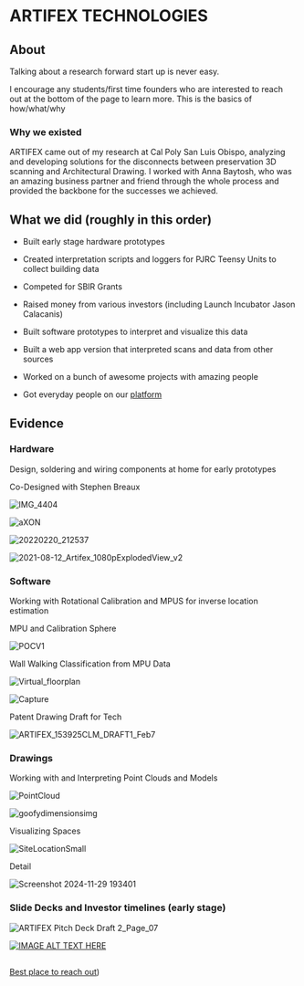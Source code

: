 # ARTIFEX TECHNOLOGIES

## About

Talking about a research forward start up is never easy.

I encourage any students/first time founders who are interested to reach out at the bottom of the page to learn more. This is the basics of how/what/why

### Why we existed

ARTIFEX came out of my research at Cal Poly San Luis Obispo, analyzing and developing solutions for the disconnects between preservation 3D scanning and Architectural Drawing. I worked with Anna Baytosh, who was an amazing business partner and friend through the whole process and provided the backbone for the successes we achieved.

## What we did (roughly in this order)

* Built early stage hardware prototypes

* Created interpretation scripts and loggers for PJRC Teensy Units to collect building data

* Competed for SBIR Grants

* Raised money from various investors (including Launch Incubator Jason Calacanis)

* Built software prototypes to interpret and visualize this data

* Built a web app version that interpreted scans and data from other sources

* Worked on a bunch of awesome projects with amazing people

* Got everyday people on our [platform](artifex.tools)

## Evidence

### Hardware

Design, soldering and wiring components at home for early prototypes

Co-Designed with Stephen Breaux

![IMG_4404](https://github.com/user-attachments/assets/50c8be42-e948-4217-8cba-6acae8a3a802)

![aXON](https://github.com/user-attachments/assets/fb98b756-271f-4037-beac-30b643a707ed)

![20220220_212537](https://github.com/user-attachments/assets/8584aec0-e064-425b-8e28-cc25a16b3d7e)

![2021-08-12_Artifex_1080pExplodedView_v2](https://github.com/user-attachments/assets/25402ee3-2e7f-4f15-b278-46c8192c42d1)

### Software

Working with Rotational Calibration and MPUS for inverse location estimation

MPU and Calibration Sphere

![POCV1](https://github.com/user-attachments/assets/b5111e18-49a7-400d-a0d0-6413a74441ca)

Wall Walking Classification from MPU Data

![Virtual_floorplan](https://github.com/user-attachments/assets/84bb85c9-1b3f-4925-ac35-7eb078768e71)

![Capture](https://github.com/user-attachments/assets/016d2d21-d52e-408d-9b66-a67d8ab8cd10)

Patent Drawing Draft for Tech

![ARTIFEX_153925CLM_DRAFT1_Feb7](https://github.com/user-attachments/assets/78d24eaa-a99f-4fa4-9944-96618a72d78b)

### Drawings

Working with and Interpreting Point Clouds and Models

![PointCloud](https://github.com/user-attachments/assets/4b570ba3-4109-48e9-bc2d-78a6f4375ad4)

![goofydimensionsimg](https://github.com/user-attachments/assets/83d42982-5e11-4fc8-8f25-6c39b7a60b6c)

Visualizing Spaces

![SiteLocationSmall](https://github.com/user-attachments/assets/9424724c-c575-4b05-bb09-175384b7ea48)

Detail

![Screenshot 2024-11-29 193401](https://github.com/user-attachments/assets/1a3664e1-1bb6-4c2b-abd1-91fd28c5d174)

### Slide Decks and Investor timelines (early stage)

![ARTIFEX Pitch Deck Draft 2_Page_07](https://github.com/user-attachments/assets/21d68fae-1df6-4a52-a9f9-f04053c5335f)

[![IMAGE ALT TEXT HERE](https://img.youtube.com/vi/XjM16xWX3m4/0.jpg)](https://www.youtube.com/watch?v=XjM16xWX3m4)

## 

[Best place to reach out](https://www.instagram.com/elijahreference/))
